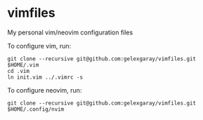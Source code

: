 # vimfiles
My personal vim/neovim configuration files

To configure vim, run:
```
git clone --recursive git@github.com:gelexgaray/vimfiles.git $HOME/.vim
cd .vim
ln init.vim ../.vimrc -s
```

To configure neovim, run:
```
git clone --recursive git@github.com:gelexgaray/vimfiles.git $HOME/.config/nvim
```
